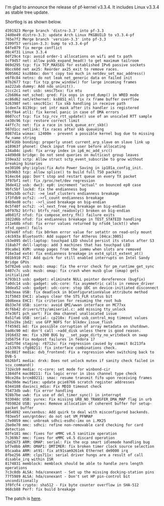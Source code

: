I'm glad to announce the release of pf-kernel v3.3.4. It includes Linux v3.3.4 as stable tree update.  
  
Shortlog is as shown below.  
  

    
    
    d391923 Merge branch 'distro-3.3' into pf-3.3  
    24d0e49 distro-3.3: update Arch Linux PKGBUILD to v3.3.4-pf  
    765e7f2 Merge branch 'version-3.3' into pf-3.3  
    2399f57 version-3.3: bump to v3.3.4-pf  
    64fe079 fix merge conflict  
    d0c4f31 Linux 3.3.4  
    0df29c4 tcp: avoid order-1 allocations on wifi and tx path  
    1cf9d57 net: allow pskb_expand_head() to get maximum tailroom  
    069d295 tcp: fix TCP_MAXSEG for established IPv6 passive sockets  
    0bcc60d net ax25: Reorder ax25_exit to remove races.  
    9d05662 ksz884x: don't copy too much in netdev_set_mac_address()  
    e6f8c84 netns: do not leak net_generic data on failed init  
    07b2677 tcp: fix tcp_grow_window() for large incoming frames  
    aa222ab dummy: Add ndo_uninit().  
    2ccc2c1 net: usb: smsc75xx: fix mtu  
    c2b606a net_sched: gred: Fix oops in gred_dump() in WRED mode  
    ec86d62 net/ethernet: ks8851_mll fix rx frame buffer overflow  
    626398f net: smsc911x: fix skb handling in receive path  
    1cdee7a 8139cp: set intr mask after its handler is registered  
    60cf9a4 atl1: fix kernel panic in case of DMA errors  
    8607ccf tcp: fix tcp_rcv_rtt_update() use of an unscaled RTT sample  
    ce30c96 tcp: restore correct limit  
    44ffc7c net: fix a race in sock_queue_err_skb()  
    567d1cc netlink: fix races after skb queueing  
    8087d1a wimax: i2400m - prevent a possible kernel bug due to missing fw_name string  
    08f416b bonding: properly unset current_arp_slave on slave link up  
    a18963f phonet: Check input from user before allocating  
    134a84c ipv6: fix array index in ip6_mc_add_src()  
    e4d90d8 bridge: Do not send queries on multicast group leaves  
    159ea32 sctp: Allow struct sctp_event_subscribe to grow without breaking binaries  
    ee30106 phy:icplus:fix Auto Power Saving in ip101a_config_init.  
    b2b96b3 tcp: allow splice() to build full TSO packets  
    914ec64 ppp: Don't stop and restart queue on every TX packet  
    3f97bf1 net: fix /proc/net/dev regression  
    36de412 usb: dwc3: ep0: increment "actual" on bounced ep0 case  
    9bfc5bf lockd: fix the endianness bug  
    199a3db ocfs2: ->e_leaf_clusters endianness breakage  
    1f3fdb9 ocfs2: ->rl_count endianness breakage  
    84b9ed0 ocfs: ->rl_used breakage on big-endian  
    0c5f40f ocfs2: ->l_next_free_req breakage on big-endian  
    b0f97b2 btrfs: btrfs_root_readonly() broken on big-endian  
    a0b81f2 nfsd: fix compose_entry_fh() failure exits  
    1022d6b nfsd: fix endianness breakage in TEST_STATEID handling  
    211e68b nfsd: fix error values returned by nfsd4_lockt() when nfsd_open() fails  
    197ee6f nfsd: fix b0rken error value for setattr on read-only mount  
    c4cb93a Bluetooth: Add support for Atheros [04ca:3005]  
    cb3e095 dell-laptop: touchpad LED should persist its status after S3  
    318ab7f dell-laptop: add 3 machines that has touchpad LED  
    09ca8e1 KVM: unmap pages from the iommu when slots are removed  
    f16e3ad ext4: fix endianness breakage in ext4_split_extent_at()  
    001b910 PCI: Add quirk for still enabled interrupts on Intel Sandy Bridge GPUs  
    5d782e6 usb: musb: omap: fix the error check for pm_runtime_get_sync  
    6407c7c usb: musb: omap: fix crash when musb glue (omap) gets initialized  
    6793b13 usb: gadget: eliminate NULL pointer dereference (bugfix)  
    fa0dc14 usb: gadget: udc-core: fix asymmetric calls in remove_driver  
    10dea52 usb: gadget: udc-core: stop UDC on device-initiated disconnect  
    9eb3eaa USB: fix deadlock in bConfigurationValue attribute method  
    31f50d3 EHCI: always clear the STS_FLR status bit  
    10d6eea EHCI: fix criterion for resuming the root hub  
    8b33e7d USB: sierra: avoid QMI/wwan interface on MC77xx  
    dcf6b42 drivers/tty/amiserial.c: add missing tty_unlock  
    3fe36f1 pch_uart: Fix dma channel unallocated issue  
    0a51fa6 USB: serial: cp210x: Fixed usb_control_msg timeout values  
    633a19a jbd2: use GFP_NOFS for blkdev_issue_flush  
    ff459d1 md: fix possible corruption of array metadata on shutdown.  
    bad6c90 md: don't call ->add_disk unless there is good reason.  
    1916d32 mm: fix s390 BUG by __set_page_dirty_no_writeback on swap  
    2d56754 Fix modpost failures in fedora 17  
    7ad1f0d staging: r8712u: Fix regression caused by commit 8c213fa  
    a153976 cfg80211: fix interface combinations check.  
    56c881f media: dvb_frontend: Fix a regression when switching back to DVB-S  
    6b26bf1 media: drxk: Does not unlock mutex if sanity check failed in scu_command()  
    732ecb9 media: rc-core: set mode for winbond-cir  
    1384df4 mac80211: fix logic error in ibss channel type check  
    98ce20a brcm80211: smac: resume transmit fifo upon receiving frames  
    d9a30de mwifiex: update pcie8766 scratch register addresses  
    6344188 davinci_mdio: Fix MDIO timeout check  
    75473db uwb: fix error handling  
    928b7be uwb: fix use of del_timer_sync() in interrupt  
    933048c USB: yurex: Fix missing URB_NO_TRANSFER_DMA_MAP flag in urb  
    f05982d USB: yurex: Remove allocation of coherent buffer for setup-packet buffer  
    8854892 xen/xenbus: Add quirk to deal with misconfigured backends.  
    f03ee5f xen/gntdev: do not set VM_PFNMAP  
    c7e0059 mmc: unbreak sdhci-esdhc-imx on i.MX25  
    2be0e70 mmc: sdhci: refine non-removable card checking for card detection  
    03fe181 mmc: fixes for eMMC v4.5 sanitize operation  
    7c369b7 mmc: fixes for eMMC v4.5 discard operation  
    cbd2673 ARM: OMAP: serial: Fix the ocp smart idlemode handling bug  
    bf7e0bb ARM: OMAP1: DMTIMER: fix broken timer clock source selection  
    05caaba ARM: at91: fix at91sam9261ek Ethernet dm9000 irq  
    8fbe256 ARM: clps711x: serial driver hungs are a result of call disable_irq within ISR  
    8174831 memblock: memblock should be able to handle zero length operations  
    7c3c8db ALSA: hda/conexant - Set up the missing docking-station pins  
    77f5989 ALSA: hda/conexant - Don't set HP pin-control bit unconditionally  
    3f0fcf4 crypto: sha512 - Fix byte counter overflow in SHA-512  
    968cb88 Perf: fix build breakage

  
  
The patch is [here](http://pf.natalenko.name/sources/3.3/patch-3.3.4-pf.bz2).
